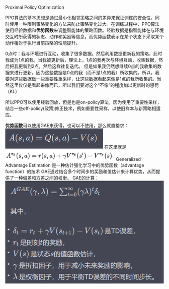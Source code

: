 Proximal Policy Optimization

PPO算法的基本思想是通过最小化相邻策略之间的差异来保证训练的安全性，同时使用一种限制策略变化的方法来防止策略变化过大。在训练过程中，PPO算法使用经验数据和**优势函数**来调整智能体的策略函数。经验数据是指智能体在与环境交互时所获得的状态、动作和奖励等信息，而优势函数表示在某个状态下采取某个动作相对于执行当前策略的性能提升。

0点时：我与环境进行互动，收集了很多数据。然后利用数据更新我的策略，此时我成为1点的我。当我被更新后，理论上，1点的我再次与环境互动，收集数据，然后把我更新到2点，然后这样往复迭代。
但是如果我仍然想继续0点的我收集的数据来进行更新。因为这些数据是0点的我（而不是1点的我）所收集的。所以，我要对这些数据做一些重要性重采样，让这些数据看起来像是1点的我所收集的。当然这里仅仅是看起来像而已，所以我们要对这个“不像”的程度加以更新时的惩罚（KL）

所以PPO可以使用经验回放，但是也是on-policy算法，因为使用了重要性采样，结合一些off-policy(政策)修正技术，例如重要性采样，以使旧样本与新策略相适应。

**优势函数**可以使用GAE来获得，也可以不使用，那么就直接求：
![](images/Pasted%20image%2020230823225214.png)
在这里就是![](images/Pasted%20image%2020230915180656.png)
Generalized Advantage Estimation 是一种估计强化学习中的优势函数（advantage function）的技术
GAE通过结合多个时间步的奖励和值估计来计算优势，从而提供了一种偏差和方差之间的权衡。
GAE的计算：
![](images/Pasted%20image%2020230823224241.png)



















